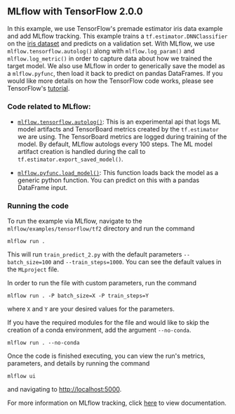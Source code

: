 ## MLflow with TensorFlow 2.0.0

In this example, we use TensorFlow's premade estimator iris data example and add MLflow tracking.
This example trains a `tf.estimator.DNNClassifier` on the [iris dataset](https://archive.ics.uci.edu/ml/datasets/iris) and predicts on a validation set.
With MLflow, we use `mlflow.tensorflow.autolog()` along with `mlflow.log_param()` and `mlflow.log_metric()` in order to capture data about how we trained the target model.
We also use MLflow in order to generically save the model as a `mlflow.pyfunc`, then load it back to predict on pandas DataFrames.
If you would like more details on how the TensorFlow code works, please see TensorFlow's [tutorial](https://www.tensorflow.org/tutorials/estimator/premade).

### Code related to MLflow:
* [`mlflow.tensorflow.autolog()`](https://www.mlflow.org/docs/latest/tracking.html#automatic-logging-from-tensorflow-and-keras-experimental):
This is an experimental api that logs ML model artifacts and TensorBoard metrics created by the `tf.estimator` we are using.
The TensorBoard metrics are logged during training of the model. By default, MLflow autologs every 100 steps.
The ML model artifact creation is handled during the call to `tf.estimator.export_saved_model()`.

* [`mlflow.pyfunc.load_model()`](https://mlflow.org/docs/latest/python_api/mlflow.pyfunc.html#mlflow.pyfunc.load_model):
This function loads back the model as a generic python function. You can predict on this with a pandas DataFrame input.

### Running the code
To run the example via MLflow, navigate to the `mlflow/examples/tensorflow/tf2` directory and run the command

```
mlflow run .
```

This will run `train_predict_2.py` with the default parameters `--batch_size=100` and `--train_steps=1000`. You can see the default values in the `MLproject` file.

In order to run the file with custom parameters, run the command

```
mlflow run . -P batch_size=X -P train_steps=Y
```

where `X` and `Y` are your desired values for the parameters.

If you have the required modules for the file and would like to skip the creation of a conda environment, add the argument `--no-conda`.

```
mlflow run . --no-conda
```

Once the code is finished executing, you can view the run's metrics, parameters, and details by running the command

```
mlflow ui
```

and navigating to [http://localhost:5000](http://localhost:5000).

For more information on MLflow tracking, click [here](https://www.mlflow.org/docs/latest/tracking.html#mlflow-tracking) to view documentation.


